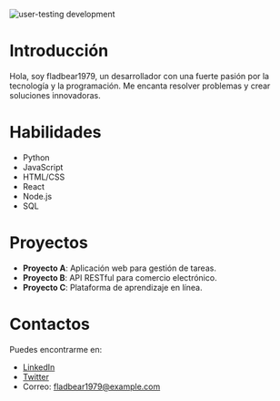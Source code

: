 ![user-testing development](https://media4.giphy.com/media/v1.Y2lkPTdiYzJhNDkwaWcwOWkzdDRhdGU4NHZucDk0dDNhZmN2M3h5dWhicjV0NTJlNW5iZSZlcD12MV9naWZzX3NlYXJjaCZjdD1n/KA593kO0JvXMs/giphy.gif)

# Introducción
Hola, soy fladbear1979, un desarrollador con una fuerte pasión por la tecnología y la programación. Me encanta resolver problemas y crear soluciones innovadoras.

# Habilidades
- Python
- JavaScript
- HTML/CSS
- React
- Node.js
- SQL

# Proyectos
- **Proyecto A**: Aplicación web para gestión de tareas.
- **Proyecto B**: API RESTful para comercio electrónico.
- **Proyecto C**: Plataforma de aprendizaje en línea.

# Contactos
Puedes encontrarme en:
- [LinkedIn](https://www.linkedin.com/in/fladbear1979)
- [Twitter](https://twitter.com/fladbear1979)
- Correo: fladbear1979@example.com